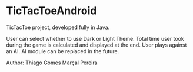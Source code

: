 # TicTacToeAndroid

TicTacToe project, developed fully in Java.

User can select whether to use Dark or Light Theme.
Total time user took during the game is calculated and displayed at the end.
User plays against an AI. AI module can be replaced in the future.


Author: Thiago Gomes Marçal Pereira